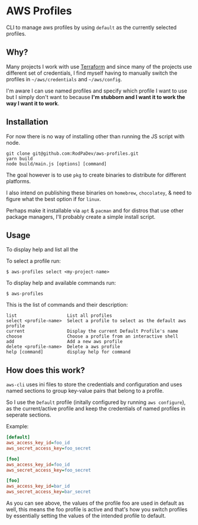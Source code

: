 # AWS Profiles

CLI to manage aws profiles by using `default` as the currently selected profiles.

## Why?

Many projects I work with use [Terraform](https://www.terraform.io/) and since many of the projects use different set of credentials, I find myself having to manually switch the profiles in `~/aws/credentials` and `~/aws/config`.

I'm aware I can use named profiles and specify which profile I want to use but I simply don't want to because **I'm stubborn and I want it to work the way I want it to work**.

## Installation

For now there is no way of installing other than running the JS script with node.

```
git clone git@github.com:RodPaDev/aws-profiles.git
yarn build
node build/main.js [options] [command]
```

The goal however is to use `pkg` to create binaries to distribute for different platforms.

I also intend on publishing these binaries on `homebrew`, `chocolatey`, & need to figure what the best option if for `linux`.

Perhaps make it installable via `apt` & `pacman` and for distros that use other package managers, I'll probably create a simple install script.

## Usage

To display help and list all the

To select a profile run:

```
$ aws-profiles select <my-project-name>
```

To display help and available commands run:

```
$ aws-profiles
```

This is the list of commands and their description:

```
list                   List all profiles
select <profile-name>  Select a profile to select as the default aws profile
current                Display the current Default Profile's name
choose                 Choose a profile from an interactive shell
add                    Add a new aws profile
delete <profile-name>  Delete a aws profile
help [command]         display help for command
```

## How does this work?

`aws-cli` uses ini files to store the credentials and configuration and uses named sections to group key-value pairs that belong to a profile.

So I use the `Default` profile (initally configured by running `aws configure`), as the current/active profile and keep the credentials of named profiles in seperate sections.

Example:

```ini
[default]
aws_access_key_id=foo_id
aws_secret_access_key=foo_secret

[foo]
aws_access_key_id=foo_id
aws_secret_access_key=foo_secret

[foo]
aws_access_key_id=bar_id
aws_secret_access_key=bar_secret
```

As you can see above, the values of the profile foo are used in default as well, this means the foo profile is active and that's how you switch profiles by essentially setting the values of the intended profile to default.
